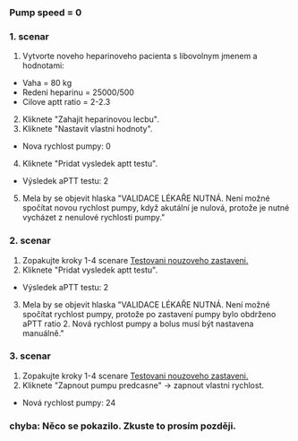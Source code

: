 ### Pump speed = 0
### 1. scenar
1. Vytvorte noveho heparinoveho pacienta s libovolnym jmenem a hodnotami:
- Vaha = 80 kg
- Redeni heparinu = 25000/500
- Cilove aptt ratio = 2-2.3
2. Kliknete "Zahajit heparinovou lecbu".
3. Kliknete "Nastavit vlastni hodnoty". 
- Nova rychlost pumpy: 0
4. Kliknete "Pridat vysledek aptt testu".
- Výsledek aPTT testu: 2
5. Mela by se objevit hlaska "VALIDACE LÉKAŘE NUTNÁ.
   Není možné spočítat novou rychlost pumpy, když akutální je nulová, protože je nutné vycházet z nenulové rychlosti pumpy."

### 2. scenar
1. Zopakujte kroky 1-4 scenare [Testovani nouzoveho zastaveni.](emergency_stop.md)
2. Kliknete "Pridat vysledek aptt testu".
- Výsledek aPTT testu: 2
3. Mela by se objevit hlaska "VALIDACE LÉKAŘE NUTNÁ.
   Není možné spočítat rychlost pumpy, protože po zastavení pumpy bylo obdrženo aPTT ratio 2. Nová rychlost pumpy a bolus musí být nastavena manuálně."

### 3. scenar
1. Zopakujte kroky 1-4 scenare [Testovani nouzoveho zastaveni.](emergency_stop.md)
2. Kliknete "Zapnout pumpu predcasne" -> zapnout vlastni rychlost.
- Nová rychlost pumpy: 24
### chyba: Něco se pokazilo. Zkuste to prosím později.